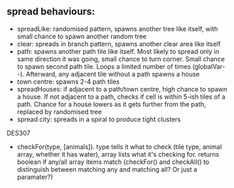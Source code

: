 ## spread behaviours:
- spreadLike: randomised pattern, spawns another tree like itself, with small chance to spawn another random tree
- clear: spreads in branch pattern, spawns another clear area like itself
- path: spawns another path tile like itself. Most likely to spread only in same direction it was going, small chance to turn corner. Small chance to spawn second path tile. Loops a limited number of times (globalVar--). Afterward, any adjacent tile without a path spawns a house
- town centre: spawns 2-4 path tiles
- spreadHouses: if adjacent to a path/town centre, high chance to spawn a house. If not adjacent to a path, checks if cell is within 5-ish tiles of a path. Chance for a house lowers as it gets further from the path, replaced by randomised tree
- spread city: spreads in a spiral to produce tight clusters

DES307
- checkFor(type, [animals]). type tells it what to check (tile type, animal array, whether it has water), array lists what it's checking for. returns boolean if any/all array items match (checkFor() and checkAll() to distinguish between matching any and matching all? Or just a paramater?)